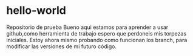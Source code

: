 # hello-world
Repositorio de prueba
Bueno aqui estamos para aprender a usar github,como herramienta de trabajo espero que perdoneis mis torpezas iniciales.
Estoy ahora mismo probando como funcionan los branch, para modificar las versiones de mi futuro código.

